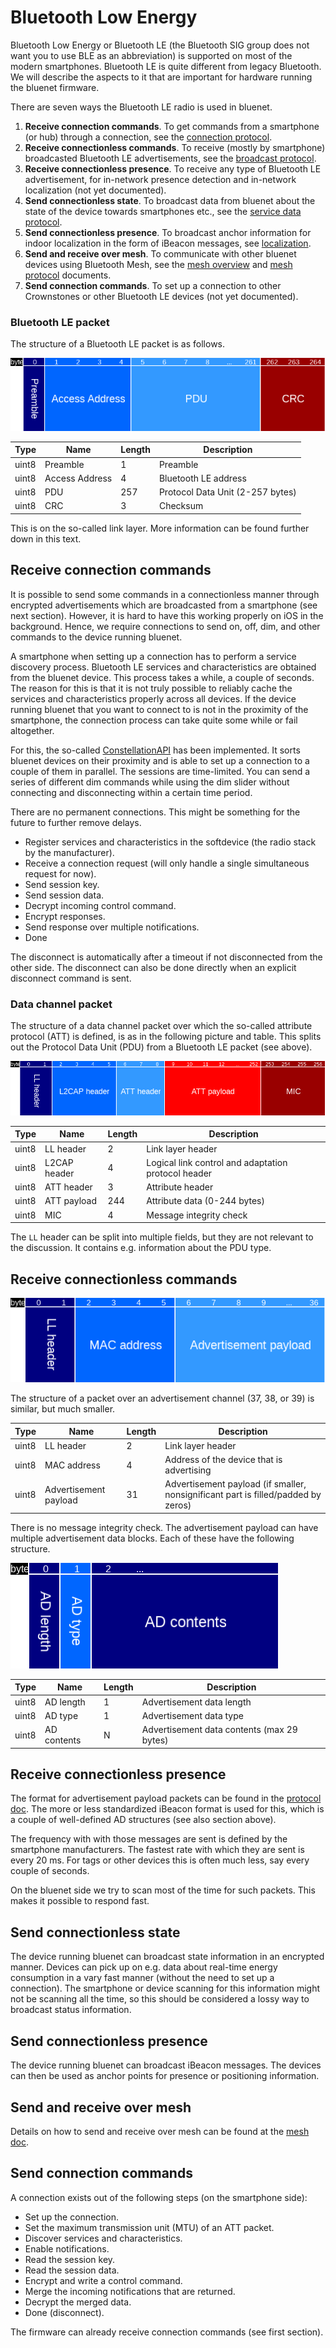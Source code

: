 # Bluetooth Low Energy

Bluetooth Low Energy or Bluetooth LE (the Bluetooth SIG group does not want you to use BLE as an abbreviation) is
supported on most of the modern smartphones. Bluetooth LE is quite different from legacy Bluetooth. We will describe
the aspects to it that are important for hardware running the bluenet firmware.

There are seven ways the Bluetooth LE radio is used in bluenet.

1. **Receive connection commands**. To get commands from a smartphone (or hub) through a connection, see the [connection protocol](PROTOCOL.md).
2. **Receive connectionless commands**. To receive (mostly by smartphone) broadcasted Bluetooth LE advertisements, see the [broadcast protocol](BROADCAST_PROTOCOL.md).
3. **Receive connectionless presence**. To receive any type of Bluetooth LE advertisement, for in-network presence detection and in-network localization (not yet documented).
4. **Send connectionless state**. To broadcast data from bluenet about the state of the device towards smartphones etc., see the [service data protocol](SERVICE_DATA.md).
5. **Send connectionless presence**. To broadcast anchor information for indoor localization in the form of iBeacon messages, see [localization](LOCALIZATION.md).
6. **Send and receive over mesh**. To communicate with other bluenet devices using Bluetooth Mesh, see the [mesh overview](MESH.md) and [mesh protocol](MESH_PROTOCOL.md) documents.
7. **Send connection commands**. To set up a connection to other Crownstones or other Bluetooth LE devices (not yet documented).

### Bluetooth LE packet

The structure of a Bluetooth LE packet is as follows.

![BLE packet](../docs/diagrams/ble-packet.png)

Type | Name | Length | Description
--- | --- | --- | ---
uint8 | Preamble | 1 | Preamble
uint8 | Access Address | 4 | Bluetooth LE address
uint8 | PDU | 257 | Protocol Data Unit (2-257 bytes)
uint8 | CRC | 3 | Checksum

This is on the so-called link layer. More information can be found further down in this text.

## Receive connection commands

It is possible to send some commands in a connectionless manner through encrypted advertisements which are broadcasted from a smartphone (see next section). However, it is hard to have this working properly on iOS in the background. Hence, we require connections to send on, off, dim, and other commands to the device running bluenet.

A smartphone when setting up a connection has to perform a service discovery process. Bluetooth LE services and
characteristics are obtained from the bluenet device. This process takes a while, a couple of seconds. The reason for this is that it is not truly possible to reliably cache the services and characteristics properly across all devices. If
the device running bluenet that you want to connect to is not in the proximity of the smartphone, the connection process can take quite some while or fail altogether.

For this, the so-called [ConstellationAPI](https://github.com/crownstone/crownstone-app/blob/master/docs/bleTasks/ConstellationAPI.MD) has been implemented. It sorts bluenet devices on their proximity and is able to set up a connection to a couple of them in parallel. The sessions are time-limited. You can send a series of different dim commands while using the dim slider without connecting and disconnecting within a certain time period.

There are no permanent connections. This might be something for the future to further remove delays.

* Register services and characteristics in the softdevice (the radio stack by the manufacturer).
* Receive a connection request (will only handle a single simultaneous request for now).
* Send session key.
* Send session data.
* Decrypt incoming control command.
* Encrypt responses.
* Send response over multiple notifications.
* Done

The disconnect is automatically after a timeout if not disconnected from the other side. The disconnect can also be
done directly when an explicit disconnect command is sent.

### Data channel packet

The structure of a data channel packet over which the so-called attribute protocol (ATT) is defined, is as in the following picture and table. This splits out the Protocol Data Unit (PDU) from a Bluetooth LE packet (see above).

![ATT packet](../docs/diagrams/att-packet.png)

Type | Name | Length | Description
--- | --- | --- | ---
uint8 | LL header | 2 | Link layer header
uint8 | L2CAP header | 4 | Logical link control and adaptation protocol header
uint8 | ATT header | 3 | Attribute header
uint8 | ATT payload | 244 | Attribute data (0-244 bytes)
uint8 | MIC | 4 | Message integrity check

The `LL` header can be split into multiple fields, but they are not relevant to the discussion. It contains e.g. 
information about the PDU type.

## Receive connectionless commands

![Advertisement packet](../docs/diagrams/adv-packet.png)

The structure of a packet over an advertisement channel (37, 38, or 39) is similar, but much smaller.

Type | Name | Length | Description
--- | --- | --- | ---
uint8 | LL header | 2 | Link layer header
uint8 | MAC address | 4 | Address of the device that is advertising
uint8 | Advertisement payload | 31 | Advertisement payload (if smaller, nonsignificant part is filled/padded by zeros)

There is no message integrity check. The advertisement payload can have multiple advertisement data blocks. Each of 
these have the following structure.

![Advertisement payload](../docs/diagrams/adv-payload.png)

Type | Name | Length | Description
--- | --- | --- | ---
uint8 | AD length | 1 | Advertisement data length
uint8 | AD type | 1 | Advertisement data type
uint8 | AD contents | N | Advertisement data contents (max 29 bytes)

## Receive connectionless presence

The format for advertisement payload packets can be found in the [protocol doc](../docs/PROTOCOL.md#advertisements).
The more or less standardized iBeacon format is used for this, which is a couple of well-defined AD structures (see
also section above).

The frequency with with those messages are sent is defined by the smartphone manufacturers. The fastest rate with 
which they are sent is every 20 ms. For tags or other devices this is often much less, say every couple of seconds.

On the bluenet side we try to scan most of the time for such packets. This makes it possible to respond fast.

## Send connectionless state

The device running bluenet can broadcast state information in an encrypted manner. Devices can pick up on e.g. data
about real-time energy consumption in a vary fast manner (without the need to set up a connection). The smartphone or
device scanning for this information might not be scanning all the time, so this should be considered a lossy way to
broadcast status information.

## Send connectionless presence

The device running bluenet can broadcast iBeacon messages. The devices can then be used as anchor points for presence
or positioning information.

## Send and receive over mesh

Details on how to send and receive over mesh can be found at the [mesh doc](MESH.md).

## Send connection commands

A connection exists out of the following steps (on the smartphone side):

* Set up the connection.
* Set the maximum transmission unit (MTU) of an ATT packet.
* Discover services and characteristics.
* Enable notifications.
* Read the session key.
* Read the session data.
* Encrypt and write a control command.
* Merge the incoming notifications that are returned.
* Decrypt the merged data.
* Done (disconnect).

The firmware can already receive connection commands (see first section).

